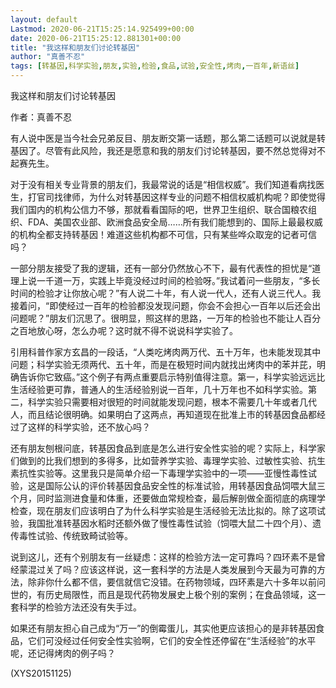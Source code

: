 ```yaml
---
layout: default
Lastmod: 2020-06-21T15:25:14.925499+00:00
date: 2020-06-21T15:25:12.881301+00:00
title: "我这样和朋友们讨论转基因"
author: "真善不忍"
tags: [转基因,科学实验,朋友,实验,检验,食品,试验,安全性,烤肉,一百年,新语丝]
---
```


我这样和朋友们讨论转基因

作者：真善不忍

有人说中医是当今社会兄弟反目、朋友断交第一话题，那么第二话题可以说就是转基因了。尽管有此风险，我还是愿意和我的朋友们讨论转基因，要不然总觉得对不起赛先生。

对于没有相关专业背景的朋友们，我最常说的话是“相信权威”。我们知道看病找医生，打官司找律师，为什么对转基因这样专业的问题不相信权威机构呢？即使觉得我们国内的机构公信力不够，那就看看国际的吧，世界卫生组织、联合国粮农组织、FDA、美国农业部、欧洲食品安全局……所有我们能想到的、国际上最最权威的机构全都支持转基因！难道这些机构都不可信，只有某些哗众取宠的记者可信吗？

一部分朋友接受了我的逻辑，还有一部分仍然放心不下，最有代表性的担忧是“道理上说一千道一万，实践上毕竟没经过时间的检验呀。”我试着问一些朋友，“多长时间的检验才让你放心呢？”有人说二十年，有人说一代人，还有人说三代人。我接着问，“即使经过一百年的检验都没发现问题，你会不会担心一百年以后还会出问题呢？”朋友们沉思了。很明显，照这样的思路，一万年的检验也不能让人百分之百地放心呀，怎么办呢？这时就不得不说说科学实验了。

引用科普作家方玄昌的一段话，“人类吃烤肉两万代、五十万年，也未能发现其中问题；科学实验无须两代、五十年，而是在极短时间内就找出烤肉中的苯并芘，明确告诉你它致癌。”这个例子有两点重要启示特别值得注意。第一，科学实验远远比生活经验更可靠，普通人的生活经验别说一百年，几十万年也不如科学实验。第二，科学实验只需要相对很短的时间就能发现问题，根本不需要几十年或者几代人，而且结论很明确。如果明白了这两点，再知道现在批准上市的转基因食品都经过了这样的科学实验，还不放心吗？

还有朋友刨根问底，转基因食品到底是怎么进行安全性实验的呢？实际上，科学家们做到的比我们想到的多得多，比如营养学实验、毒理学实验、过敏性实验、抗生素抗性实验等。这里我只是简单介绍一下毒理学实验中的一项――亚慢性毒性试验，这是国际公认的评价转基因食品安全性的标准试验，用转基因食品饲喂大鼠三个月，同时监测进食量和体重，还要做血常规检查，最后解剖做全面彻底的病理学检查，现在朋友们应该明白了为什么科学实验是生活经验无法比拟的。除了这项试验，我国批准转基因水稻时还额外做了慢性毒性试验（饲喂大鼠二十四个月）、遗传毒性试验、传统致畸试验等。

说到这儿，还有个别朋友有一丝疑虑：这样的检验方法一定可靠吗？四环素不是曾经蒙混过关了吗？应该这样说，这一套科学的方法是人类发展到今天最为可靠的方法，除非你什么都不信，要信就信它没错。在药物领域，四环素是六十多年以前问世的，有历史局限性，而且是现代药物发展史上极个别的案例；在食品领域，这一套科学的检验方法还没有失手过。

如果还有朋友担心自己成为“万一”的倒霉蛋儿，其实他更应该担心的是非转基因食品，它们可没经过任何安全性实验啊，它们的安全性还停留在“生活经验”的水平呢，还记得烤肉的例子吗？

(XYS20151125)

